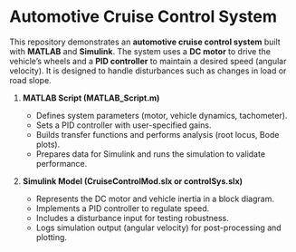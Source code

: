 # Automotive Cruise Control System

This repository demonstrates an **automotive cruise control system** built with **MATLAB** and **Simulink**. The system uses a **DC motor** to drive the vehicle’s wheels and a **PID controller** to maintain a desired speed (angular velocity). It is designed to handle disturbances such as changes in load or road slope.

1. **MATLAB Script (MATLAB_Script.m)**  
   - Defines system parameters (motor, vehicle dynamics, tachometer).  
   - Sets a PID controller with user-specified gains.  
   - Builds transfer functions and performs analysis (root locus, Bode plots).  
   - Prepares data for Simulink and runs the simulation to validate performance.  

2. **Simulink Model (CruiseControlMod.slx or controlSys.slx)**  
   - Represents the DC motor and vehicle inertia in a block diagram.  
   - Implements a PID controller to regulate speed.  
   - Includes a disturbance input for testing robustness.  
   - Logs simulation output (angular velocity) for post-processing and plotting.  
